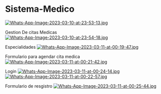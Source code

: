 # Sistema-Medico
[![Whats-App-Image-2023-03-10-at-23-53-13.jpg](https://i.postimg.cc/NGWjtdkX/Whats-App-Image-2023-03-10-at-23-53-13.jpg)](https://postimg.cc/c6BSMMj1)


Gestion De citas Medicas
[![Whats-App-Image-2023-03-10-at-23-54-18.jpg](https://i.postimg.cc/PxfnTwP0/Whats-App-Image-2023-03-10-at-23-54-18.jpg)](https://postimg.cc/Ff6Bx1bx)

Especialidades
[![Whats-App-Image-2023-03-11-at-00-19-47.jpg](https://i.postimg.cc/C5YNWG5f/Whats-App-Image-2023-03-11-at-00-19-47.jpg)](https://postimg.cc/phGzjnD2)

Formulario para agendar cita medica
[![Whats-App-Image-2023-03-11-at-00-21-42.jpg](https://i.postimg.cc/CxVF9dsp/Whats-App-Image-2023-03-11-at-00-21-42.jpg)](https://postimg.cc/qzjV3JF1)

Login
[![Whats-App-Image-2023-03-11-at-00-24-14.jpg](https://i.postimg.cc/9MzRzzkN/Whats-App-Image-2023-03-11-at-00-24-14.jpg)](https://postimg.cc/N9qfzGB1)
[![Whats-App-Image-2023-03-11-at-00-22-57.jpg](https://i.postimg.cc/Twy1fFyz/Whats-App-Image-2023-03-11-at-00-22-57.jpg)](https://postimg.cc/1nQsKWrB)

Formulario de resgistro
[![Whats-App-Image-2023-03-11-at-00-25-44.jpg](https://i.postimg.cc/nc17Lscp/Whats-App-Image-2023-03-11-at-00-25-44.jpg)](https://postimg.cc/bssdCwtB)
